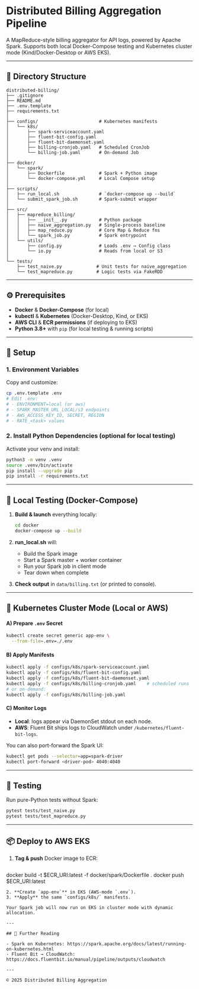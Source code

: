 # Distributed Billing Aggregation Pipeline

A MapReduce-style billing aggregator for API logs, powered by Apache Spark. Supports both local Docker-Compose testing and Kubernetes cluster mode (Kind/Docker-Desktop or AWS EKS).

---

## 📁 Directory Structure

```
distributed-billing/
├── .gitignore
├── README.md
├── .env.template
├── requirements.txt
│
├── configs/                       # Kubernetes manifests
│   └── k8s/
│       ├── spark-serviceaccount.yaml
│       ├── fluent-bit-config.yaml
│       ├── fluent-bit-daemonset.yaml
│       ├── billing-cronjob.yaml   # Scheduled CronJob
│       └── billing-job.yaml       # On-demand Job
│
├── docker/
│   └── spark/
│       ├── Dockerfile             # Spark + Python image
│       └── docker-compose.yml     # Local Compose setup
│
├── scripts/
│   ├── run_local.sh               # `docker-compose up --build`
│   └── submit_spark_job.sh        # Spark-submit wrapper
│
├── src/
│   ├── mapreduce_billing/
│   │   ├── __init__.py            # Python package
│   │   ├── naive_aggregation.py   # Single-process baseline
│   │   ├── map_reduce.py          # Core Map & Reduce fns
│   │   └── spark_job.py           # Spark entrypoint
│   └── utils/
│       ├── config.py              # Loads .env → Config class
│       └── io.py                  # Reads from local or S3
│
└── tests/
    ├── test_naive.py             # Unit tests for naive_aggregation
    └── test_mapreduce.py         # Logic tests via FakeRDD
```

---

## ⚙️ Prerequisites

* **Docker** & **Docker-Compose** (for local)
* **kubectl** & **Kubernetes** (Docker-Desktop, Kind, or EKS)
* **AWS CLI** & **ECR permissions** (if deploying to EKS)
* **Python 3.8+** with `pip` (for local testing & running scripts)

---

## 📝 Setup

### 1. Environment Variables

Copy and customize:

```bash
cp .env.template .env
# Edit .env:
# - ENVIRONMENT=local (or aws)
# - SPARK_MASTER_URL_LOCAL/s3 endpoints
# - AWS_ACCESS_KEY_ID, SECRET, REGION
# - RATE_<task> values
```

### 2. Install Python Dependencies (optional for local testing)

Activate your venv and install:

```bash
python3 -m venv .venv
source .venv/bin/activate
pip install --upgrade pip
pip install -r requirements.txt
```

---

## 🚀 Local Testing (Docker-Compose)

1. **Build & launch** everything locally:

   ```bash
   cd docker
   docker-compose up --build
   ```

2. **run\_local.sh** will:

   * Build the Spark image
   * Start a Spark master + worker container
   * Run your Spark job in client mode
   * Tear down when complete

3. **Check output** in `data/billing.txt` (or printed to console).

---

## 🐳 Kubernetes Cluster Mode (Local or AWS)

#### A) Prepare `.env` Secret

```bash
kubectl create secret generic app-env \
  --from-file=.env=./.env
```

#### B) Apply Manifests

```bash
kubectl apply -f configs/k8s/spark-serviceaccount.yaml
kubectl apply -f configs/k8s/fluent-bit-config.yaml
kubectl apply -f configs/k8s/fluent-bit-daemonset.yaml
kubectl apply -f configs/k8s/billing-cronjob.yaml    # scheduled runs
# or on-demand:
kubectl apply -f configs/k8s/billing-job.yaml
```

#### C) Monitor Logs

* **Local**: logs appear via DaemonSet stdout on each node.
* **AWS**: Fluent Bit ships logs to CloudWatch under `/kubernetes/fluent-bit-logs`.

You can also port-forward the Spark UI:

```bash
kubectl get pods --selector=app=spark-driver
kubectl port-forward <driver-pod> 4040:4040
```

---

## 📖 Testing

Run pure-Python tests without Spark:

```bash
pytest tests/test_naive.py
pytest tests/test_mapreduce.py
```

---

## 📦 Deploy to AWS EKS

1. **Tag & push** Docker image to ECR:

   ```bash
   ```

docker build -t \$ECR\_URI\:latest -f docker/spark/Dockerfile .
docker push \$ECR\_URI\:latest

```
2. **Create `app-env`** in EKS (AWS-mode `.env`).
3. **Apply** the same `configs/k8s/` manifests.

Your Spark job will now run on EKS in cluster mode with dynamic allocation.

---

## 🔧 Further Reading

- Spark on Kubernetes: https://spark.apache.org/docs/latest/running-on-kubernetes.html  
- Fluent Bit → CloudWatch: https://docs.fluentbit.io/manual/pipeline/outputs/cloudwatch

---

© 2025 Distributed Billing Aggregation

```
